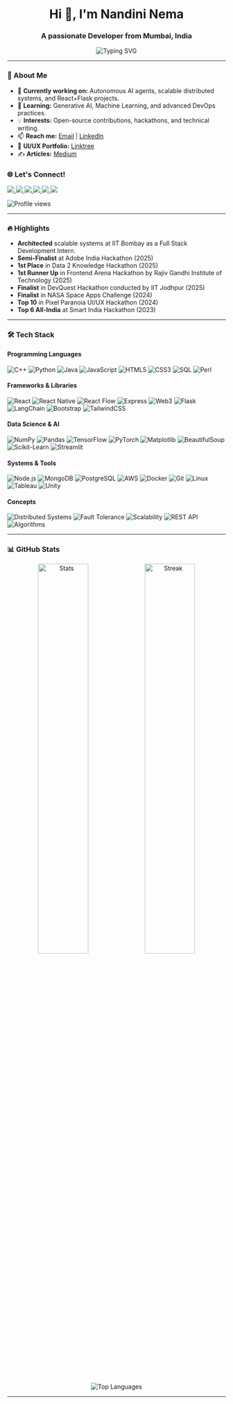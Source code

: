 <h1 align="center">Hi 👋, I'm Nandini Nema</h1>
<h3 align="center">A passionate Developer from Mumbai, India</h3>

<p align="center">
  <img src="https://readme-typing-svg.herokuapp.com?font=Fira+Code&duration=3000&pause=1000&center=true&width=435&lines=Tech+Enthusiast;3rd+Year+IT+Student;GenAI+%7C+DevOps+%7C+Web+Dev;Building+Scalable+Systems" alt="Typing SVG" />
</p>

---

### 🚀 About Me  
- 🔭 **Currently working on:** Autonomous AI agents, scalable distributed systems, and React+Flask projects.  
- 🌱 **Learning:** Generative AI, Machine Learning, and advanced DevOps practices.  
- 💡 **Interests:** Open-source contributions, hackathons, and technical writing.  
- 📫 **Reach me:** [Email](mailto:nandininema07@gmail.com) | [LinkedIn](https://www.linkedin.com/in/nandini-nema-a6914528b/)  
- 🎨 **UI/UX Portfolio:** [Linktree](https://linktr.ee/nandininema07)  
- ✍️ **Articles:** [Medium](https://medium.com/@nandininema07)

### 🌐 Let's Connect!  
<p align="left">
  <a href="https://www.linkedin.com/in/nandini-nema-a6914528b/" target="_blank" title="LinkedIn">
    <img src="https://img.shields.io/badge/-LinkedIn-0A66C2?style=for-the-badge&logo=linkedin&logoColor=white" />
  </a>
  <a href="mailto:nandininema07@gmail.com" title="Email">
    <img src="https://img.shields.io/badge/-Gmail-EA4335?style=for-the-badge&logo=gmail&logoColor=white" />
  </a>
  <a href="https://medium.com/@nandininema07" target="_blank" title="Medium Articles">
    <img src="https://img.shields.io/badge/-Medium-000000?style=for-the-badge&logo=medium&logoColor=white" />
  </a>
  <a href="https://portfolio-website-nandini.vercel.app/" target="_blank" title="Portfolio">
    <img src="https://img.shields.io/badge/-Portfolio-6A5ACD?style=for-the-badge&logo=vercel&logoColor=white" />
  </a>
  <a href="https://leetcode.com/u/lYTEJtVUrR/" target="_blank" title="LeetCode Profile">
    <img src="https://img.shields.io/badge/-LeetCode-FFA116?style=for-the-badge&logo=leetcode&logoColor=black" />
  </a>
  <a href="https://github.com/nandininema07" target="_blank" title="GitHub">
    <img src="https://img.shields.io/badge/-GitHub-181717?style=for-the-badge&logo=github&logoColor=white" />
  </a>
</p>

<p align="left">
  <img src="https://komarev.com/ghpvc/?username=nandininema07&color=blue&label=PROFILE+VIEWS&style=for-the-badge" alt="Profile views"/>
</p>

---

### 🔥 Highlights  
- **Architected** scalable systems at IIT Bombay as a Full Stack Development Intern.
- **Semi-Finalist** at Adobe India Hackathon (2025)  
- **1st Place** in Data 2 Knowledge Hackathon (2025)
- **1st Runner Up** in Frontend Arena Hackathon by Rajiv Gandhi Institute of Technology (2025)
- **Finalist** in DevQuest Hackathon conducted by IIT Jodhpur (2025)
- **Finalist** in NASA Space Apps Challenge (2024)
- **Top 10** in Pixel Paranoia UI/UX Hackathon (2024)
- **Top 6 All-India** at Smart India Hackathon (2023)  

---

### 🛠️ **Tech Stack**

#### **Programming Languages**
<div>
  <img src="https://img.shields.io/badge/C++-00599C?logo=cplusplus&logoColor=white" alt="C++">
  <img src="https://img.shields.io/badge/Python-3776AB?logo=python&logoColor=white" alt="Python">
  <img src="https://img.shields.io/badge/Java-007396?logo=java&logoColor=white" alt="Java">
  <img src="https://img.shields.io/badge/JavaScript-F7DF1E?logo=javascript&logoColor=black" alt="JavaScript">
  <img src="https://img.shields.io/badge/HTML5-E34F26?logo=html5&logoColor=white" alt="HTML5">
  <img src="https://img.shields.io/badge/CSS3-1572B6?logo=css3&logoColor=white" alt="CSS3">
  <img src="https://img.shields.io/badge/SQL-4479A1?logo=postgresql&logoColor=white" alt="SQL">
  <img src="https://img.shields.io/badge/Perl-39457E?logo=perl&logoColor=white" alt="Perl">
</div>

#### **Frameworks & Libraries**
<div>
  <img src="https://img.shields.io/badge/React-61DAFB?logo=react&logoColor=black" alt="React">
  <img src="https://img.shields.io/badge/React_Native-61DAFB?logo=react&logoColor=black" alt="React Native">
  <img src="https://img.shields.io/badge/React_Flow-61DAFB?logo=react&logoColor=black" alt="React Flow">
  <img src="https://img.shields.io/badge/Express.js-000000?logo=express&logoColor=white" alt="Express">
  <img src="https://custom-icon-badges.demolab.com/badge/Web3-F16822?logo=web3.js&logoColor=white" alt="Web3">
  <img src="https://img.shields.io/badge/Flask-000000?logo=flask&logoColor=white" alt="Flask">
  <img src="https://custom-icon-badges.demolab.com/badge/LangChain-00A67D?logo=langchain&logoColor=white" alt="LangChain">
  <img src="https://img.shields.io/badge/Bootstrap-7952B3?logo=bootstrap&logoColor=white" alt="Bootstrap">
  <img src="https://img.shields.io/badge/Tailwind_CSS-06B6D4?logo=tailwind-css&logoColor=white" alt="TailwindCSS">
</div>

#### **Data Science & AI**
<div>
  <img src="https://img.shields.io/badge/NumPy-013243?logo=numpy&logoColor=white" alt="NumPy">
  <img src="https://img.shields.io/badge/Pandas-150458?logo=pandas&logoColor=white" alt="Pandas">
  <img src="https://img.shields.io/badge/TensorFlow-FF6F00?logo=tensorflow&logoColor=white" alt="TensorFlow">
  <img src="https://img.shields.io/badge/PyTorch-EE4C2C?logo=pytorch&logoColor=white" alt="PyTorch">
  <img src="https://img.shields.io/badge/Matplotlib-11557C?logo=python&logoColor=white" alt="Matplotlib">
  <img src="https://img.shields.io/badge/BeautifulSoup-44B423?logo=python&logoColor=white" alt="BeautifulSoup">
  <img src="https://img.shields.io/badge/scikit_learn-F7931E?logo=scikit-learn&logoColor=white" alt="Scikit-Learn">
  <img src="https://img.shields.io/badge/Streamlit-FF4B4B?logo=streamlit&logoColor=white" alt="Streamlit">
</div>

#### **Systems & Tools**
<div>
  <img src="https://img.shields.io/badge/Node.js-339933?logo=node.js&logoColor=white" alt="Node.js">
  <img src="https://img.shields.io/badge/MongoDB-47A248?logo=mongodb&logoColor=white" alt="MongoDB">
  <img src="https://img.shields.io/badge/PostgreSQL-4169E1?logo=postgresql&logoColor=white" alt="PostgreSQL">
  <img src="https://img.shields.io/badge/AWS-232F3E?logo=amazon-aws&logoColor=white" alt="AWS">
  <img src="https://img.shields.io/badge/Docker-2496ED?logo=docker&logoColor=white" alt="Docker">
  <img src="https://img.shields.io/badge/Git-F05032?logo=git&logoColor=white" alt="Git">
  <img src="https://img.shields.io/badge/Linux-FCC624?logo=linux&logoColor=black" alt="Linux">
  <img src="https://img.shields.io/badge/Tableau-E97627?logo=tableau&logoColor=white" alt="Tableau">
  <img src="https://img.shields.io/badge/Unity-000000?logo=unity&logoColor=white" alt="Unity">
</div>

#### **Concepts**
<div>
  <img src="https://img.shields.io/badge/Distributed_Systems-0066CC?logo=apache&logoColor=white" alt="Distributed Systems">
  <img src="https://img.shields.io/badge/Fault_Tolerance-FF3333?logo=kubernetes&logoColor=white" alt="Fault Tolerance">
  <img src="https://img.shields.io/badge/Scalability-009933?logo=serverless&logoColor=white" alt="Scalability">
  <img src="https://img.shields.io/badge/REST_API-FF6C37?logo=postman&logoColor=white" alt="REST API">
  <img src="https://img.shields.io/badge/Algorithms-00AAEE?logo=leetcode&logoColor=white" alt="Algorithms">
</div>

---

### 📊 GitHub Stats  
<p align="center">
  <img src="https://github-readme-stats.vercel.app/api?username=nandininema07&show_icons=true&theme=tokyonight&hide_border=true" alt="Stats" width="48%" />
  <img src="https://github-readme-streak-stats.herokuapp.com?user=nandininema07&theme=tokyonight&hide_border=true" alt="Streak" width="48%" />
</p>

<p align="center">
  <img src="https://github-readme-stats.vercel.app/api/top-langs/?username=nandininema07&layout=compact&theme=tokyonight&hide_border=true" alt="Top Languages" />
</p>

---
